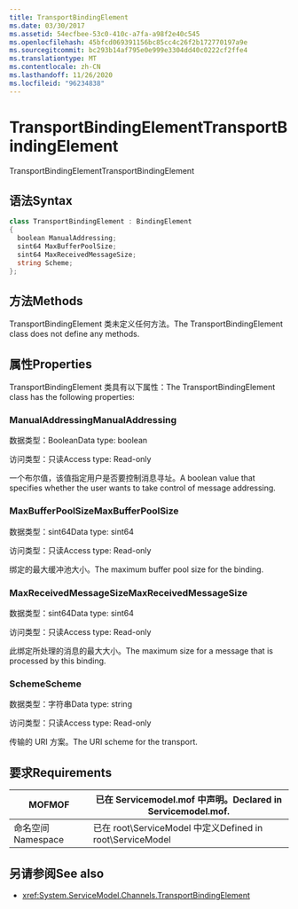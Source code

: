 ```yaml
---
title: TransportBindingElement
ms.date: 03/30/2017
ms.assetid: 54ecfbee-53c0-410c-a7fa-a98f2e40c545
ms.openlocfilehash: 45bfcd069391156bc85cc4c26f2b172770197a9e
ms.sourcegitcommit: bc293b14af795e0e999e3304dd40c0222cf2ffe4
ms.translationtype: MT
ms.contentlocale: zh-CN
ms.lasthandoff: 11/26/2020
ms.locfileid: "96234838"
---
```

# <a name="transportbindingelement"></a><span data-ttu-id="070cd-102">TransportBindingElement</span><span class="sxs-lookup"><span data-stu-id="070cd-102">TransportBindingElement</span></span>

<span data-ttu-id="070cd-103">TransportBindingElement</span><span class="sxs-lookup"><span data-stu-id="070cd-103">TransportBindingElement</span></span>  
  
## <a name="syntax"></a><span data-ttu-id="070cd-104">语法</span><span class="sxs-lookup"><span data-stu-id="070cd-104">Syntax</span></span>  
  
```csharp
class TransportBindingElement : BindingElement  
{  
  boolean ManualAddressing;  
  sint64 MaxBufferPoolSize;  
  sint64 MaxReceivedMessageSize;  
  string Scheme;  
};  
```  
  
## <a name="methods"></a><span data-ttu-id="070cd-105">方法</span><span class="sxs-lookup"><span data-stu-id="070cd-105">Methods</span></span>  

 <span data-ttu-id="070cd-106">TransportBindingElement 类未定义任何方法。</span><span class="sxs-lookup"><span data-stu-id="070cd-106">The TransportBindingElement class does not define any methods.</span></span>  
  
## <a name="properties"></a><span data-ttu-id="070cd-107">属性</span><span class="sxs-lookup"><span data-stu-id="070cd-107">Properties</span></span>  

 <span data-ttu-id="070cd-108">TransportBindingElement 类具有以下属性：</span><span class="sxs-lookup"><span data-stu-id="070cd-108">The TransportBindingElement class has the following properties:</span></span>  
  
### <a name="manualaddressing"></a><span data-ttu-id="070cd-109">ManualAddressing</span><span class="sxs-lookup"><span data-stu-id="070cd-109">ManualAddressing</span></span>  

 <span data-ttu-id="070cd-110">数据类型：Boolean</span><span class="sxs-lookup"><span data-stu-id="070cd-110">Data type: boolean</span></span>  
  
 <span data-ttu-id="070cd-111">访问类型：只读</span><span class="sxs-lookup"><span data-stu-id="070cd-111">Access type: Read-only</span></span>  
  
 <span data-ttu-id="070cd-112">一个布尔值，该值指定用户是否要控制消息寻址。</span><span class="sxs-lookup"><span data-stu-id="070cd-112">A boolean value that specifies whether the user wants to take control of message addressing.</span></span>  
  
### <a name="maxbufferpoolsize"></a><span data-ttu-id="070cd-113">MaxBufferPoolSize</span><span class="sxs-lookup"><span data-stu-id="070cd-113">MaxBufferPoolSize</span></span>  

 <span data-ttu-id="070cd-114">数据类型：sint64</span><span class="sxs-lookup"><span data-stu-id="070cd-114">Data type: sint64</span></span>  
  
 <span data-ttu-id="070cd-115">访问类型：只读</span><span class="sxs-lookup"><span data-stu-id="070cd-115">Access type: Read-only</span></span>  
  
 <span data-ttu-id="070cd-116">绑定的最大缓冲池大小。</span><span class="sxs-lookup"><span data-stu-id="070cd-116">The maximum buffer pool size for the binding.</span></span>  
  
### <a name="maxreceivedmessagesize"></a><span data-ttu-id="070cd-117">MaxReceivedMessageSize</span><span class="sxs-lookup"><span data-stu-id="070cd-117">MaxReceivedMessageSize</span></span>  

 <span data-ttu-id="070cd-118">数据类型：sint64</span><span class="sxs-lookup"><span data-stu-id="070cd-118">Data type: sint64</span></span>  
  
 <span data-ttu-id="070cd-119">访问类型：只读</span><span class="sxs-lookup"><span data-stu-id="070cd-119">Access type: Read-only</span></span>  
  
 <span data-ttu-id="070cd-120">此绑定所处理的消息的最大大小。</span><span class="sxs-lookup"><span data-stu-id="070cd-120">The maximum size for a message that is processed by this binding.</span></span>  
  
### <a name="scheme"></a><span data-ttu-id="070cd-121">Scheme</span><span class="sxs-lookup"><span data-stu-id="070cd-121">Scheme</span></span>  

 <span data-ttu-id="070cd-122">数据类型：字符串</span><span class="sxs-lookup"><span data-stu-id="070cd-122">Data type: string</span></span>  
  
 <span data-ttu-id="070cd-123">访问类型：只读</span><span class="sxs-lookup"><span data-stu-id="070cd-123">Access type: Read-only</span></span>  
  
 <span data-ttu-id="070cd-124">传输的 URI 方案。</span><span class="sxs-lookup"><span data-stu-id="070cd-124">The URI scheme for the transport.</span></span>  
  
## <a name="requirements"></a><span data-ttu-id="070cd-125">要求</span><span class="sxs-lookup"><span data-stu-id="070cd-125">Requirements</span></span>  
  
|<span data-ttu-id="070cd-126">MOF</span><span class="sxs-lookup"><span data-stu-id="070cd-126">MOF</span></span>|<span data-ttu-id="070cd-127">已在 Servicemodel.mof 中声明。</span><span class="sxs-lookup"><span data-stu-id="070cd-127">Declared in Servicemodel.mof.</span></span>|  
|---------|-----------------------------------|  
|<span data-ttu-id="070cd-128">命名空间</span><span class="sxs-lookup"><span data-stu-id="070cd-128">Namespace</span></span>|<span data-ttu-id="070cd-129">已在 root\ServiceModel 中定义</span><span class="sxs-lookup"><span data-stu-id="070cd-129">Defined in root\ServiceModel</span></span>|  
  
## <a name="see-also"></a><span data-ttu-id="070cd-130">另请参阅</span><span class="sxs-lookup"><span data-stu-id="070cd-130">See also</span></span>

- <xref:System.ServiceModel.Channels.TransportBindingElement>
